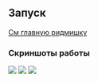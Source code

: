 
## Запуск
[См главную ридмишку](../README.md)

### Скриншоты работы
<image src="screenshots/1.png">

<image src="screenshots/2.png">

<image src="screenshots/3.png">